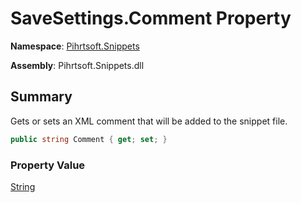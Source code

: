 # SaveSettings\.Comment Property

**Namespace**: [Pihrtsoft.Snippets](../../README.md)

**Assembly**: Pihrtsoft\.Snippets\.dll

## Summary

Gets or sets an XML comment that will be added to the snippet file\.

```csharp
public string Comment { get; set; }
```

### Property Value

[String](https://docs.microsoft.com/en-us/dotnet/api/system.string)

